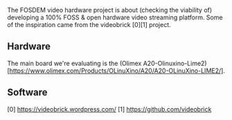 The FOSDEM video hardware project is about (checking the viability of) developing a 100% FOSS & open hardware video streaming platform. Some of the inspiration came from the videobrick [0][1] project.

## Hardware
The main board we're evaluating is the (Olimex A20-Olinuxino-Lime2)[https://www.olimex.com/Products/OLinuXino/A20/A20-OLinuXino-LIME2/].

## Software


[0] https://videobrick.wordpress.com/
[1] https://github.com/videobrick

